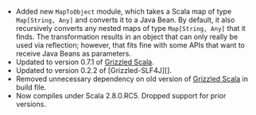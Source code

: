 * Added new `MapToObject` module, which takes a Scala map of type
  `Map[String, Any]` and converts it to a Java Bean. By default, it also
  recursively converts any nested maps of type `Map[String, Any]` that it
  finds. The transformation results in an object that can only really be used
  via reflection; however, that fits fine with some APIs that want to receive
  Java Beans as parameters.
* Updated to version 0.7.1 of [Grizzled Scala][].
* Updated to version 0.2.2 of [Grizzled-SLF4J][].
* Removed unnecessary dependency on old version of [Grizzled Scala][] in
  build file.
* Now compiles under Scala 2.8.0.RC5. Dropped support for prior versions.

[SBT]: http://code.google.com/p/simple-build-tool
[Grizzled Scala]: http://bmc.github.com/grizzled-scala/
[Grizzled SLF4J]: http://bmc.github.com/grizzled-slf4j/
